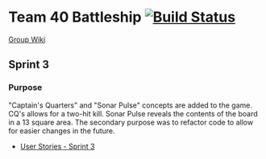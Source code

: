 # Team 40 Battleship [![Build Status](https://travis-ci.com/cs361fall2018/project-team40.svg?branch=master)](https://travis-ci.com/cs361fall2018/project-team40)

[Group Wiki](https://github.com/cs361fall2018/project-team40/wiki)

## Sprint 3

### Purpose

"Captain's Quarters" and "Sonar Pulse" concepts are added to the game. CQ's allows for a two-hit kill. Sonar Pulse reveals the contents of the board in a 13 square area. The secondary purpose was to refactor code to allow for easier changes in the future.

* [User Stories - Sprint 3](https://github.com/cs361fall2018/project-team40/wiki/Sprint-3-User-Stories)
